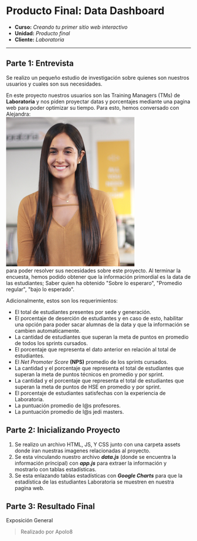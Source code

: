 # Producto Final: Data Dashboard

* **Curso:** _Creando tu primer sitio web interactivo_
* **Unidad:** _Producto final_
* **Cliente:** _Laboratoria_

***
## Parte 1: **Entrevista**

Se realizo un pequeño estudio de investigación sobre quienes son nuestros usuarios y cuales son sus necesidades.

En este proyecto nuestros usuarios son las Training Managers (TMs) de **Laboratoria** y nos piden proyectar datas y porcentajes mediante una pagina web para poder optimizar su tiempo. Para esto, hemos conversado con Alejandra:
<br>
![ale-TM](./assets/images/ale.png)
<br>
para poder resolver sus necesidades sobre este proyecto. Al terminar la encuesta, hemos podido obtener que la información primordial es la data de las estudiantes; Saber quien ha obtenido "Sobre lo esperaro", "Promedio regular", "bajo lo esperado".  

Adicionalmente, estos son los requerimientos:  

- El total de estudiantes presentes por sede y generación.  
- El porcentaje de deserción de estudiantes y en caso de esto, habilitar una opción para poder sacar alumnas de la data y que la información se cambien automaticamente.  
- La cantidad de estudiantes que superan la meta de puntos en promedio de todos los sprints cursados.  
- El porcentaje que representa el dato anterior en relación al total de estudiantes.  
- El _Net Promoter Score_ **(NPS)** promedio de los sprints cursados.  
- La cantidad y el porcentaje que representa el total de estudiantes que superan la meta de puntos técnicos en promedio y por sprint.  
- La cantidad y el porcentaje que representa el total de estudiantes que superan la meta de puntos de HSE en promedio y por sprint.  
- El porcentaje de estudiantes satisfechas con la experiencia de Laboratoria.  
- La puntuación promedio de l@s profesores.  
- La puntuación promedio de l@s jedi masters.  

## Parte 2: **Inicializando Proyecto**  
 1. Se realizo un archivo HTML, JS, Y CSS junto con una carpeta assets donde íran nuestras imagenes relacionadas al proyecto.
 2. Se esta vínculando nuestro archivo ***data.js*** (donde se encuentra la información príncipal) con ***app.js*** para extraer la información y mostrarlo con tablas estadísticas.
 3. Se esta enlazando tablas estadísticas con ***Google Charts*** para que la estadística de las estudiantes Laboratoria se muestren en nuestra pagína web.

## Parte 3: **Resultado Final**

Exposición General

> Realizado por Apolo8
